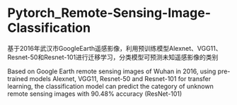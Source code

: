# Pytorch_Remote-Sensing-Image-Classification

基于2016年武汉市GoogleEarth遥感影像，利用预训练模型Alexnet、VGG11、Resnet-50和Resnet-101进行迁移学习，分类模型可预测未知遥感影像的类别

Based on Google Earth remote sensing images of Wuhan in 2016, using pre-trained models Alexnet, VGG11, Resnet-50 and Resnet-101 for transfer learning, the classification model can predict the category of unknown remote sensing images with 90.48% accuracy (ResNet-101)
